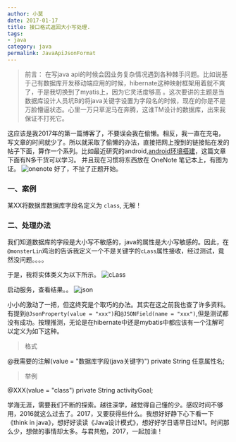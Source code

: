```yaml
---
author: 小莫
date: 2017-01-17
title: 接口格式返回大小写处理.
tags:
- java
category: java
permalink: JavaApiJsonFormat
---
```

>前言：
在写java api的时候会因业务复杂情况遇到各种棘手问题。比如说基于己有数据库开发移动端应用的时候，hibernate这种映射框架用着就不爽了，于是我切换到了myatis上，因为它灵活度够高 。这次要讲的主题是当数据库设计人员坑B的将java关键字设置为字段名的时候，现在的你是不是万脸懵逼状态。心里一万只草泥马在奔腾，这谁TM设计的数据库，出来我保证不打死它。

<!-- more -->
这应该是我2017年的第一篇博客了，不要误会我在偷懒。相反，我一直在充电，写文章的时间就少了。所以就采取了偷懒的办法，直接把网上搜到的链接贴在发的帖子下面，算作一个系列。比如最近研究的android,[android环境搭建](https://xiaomo.info/2016/AndroidEnvironment/)，这篇文章下面有N多干货可以学习。
并且现在习惯将东西放在 OneNote 笔记本上，有图为证。
![onenote](https://image.xiaomo.info/java/onenote.png)
好了，不扯了正题开始。
### 一、案例
某XX将数据库数据库字段名定义为 `class`, 无解！
### 二、处理办法
我们知道数据库的字段是大小写不敏感的，java的属性是大小写敏感的。因此，在`@monsterLin`鸡治的告诉我定义一个不是关键字的`cLass`属性接收，经过测试，竟然没问题。。。。

于是，我将实体类义为以下所示。
![cLass](https://image.xiaomo.info/java/cLass.png)


启动服务，查看结果。。
![json](https://image.xiaomo.info/java/json.png)

小小的激动了一把，但这终究是个取巧的办法。其实在这之前我也查了许多资料。有提到`@JsonProperty(value = "xxx")`和`@JSONField(name = "xxx")`,但是测试都没有成功。按理推测，无论是在hibernate中还是mybatis中都应该有一个注解可以定义为如下这种。


>格式

@我需要的注解(value = "数据库字段(java关键字)")
private String 任意属性名;

>举例

@XXX(value = "class")
private String activityGoal;


学海无涯，需要我们不断的探索。越往深学，越觉得自己懂的少。感叹时间不够用，2016就这么过去了。2017，又要获得些什么。我想好好静下心下看一下《think in java》，想好好读读《Java设计模式》，想好好学日语早日过N1。时间那么少，想做的事情却太多。与君共勉，2017，一起加油！
